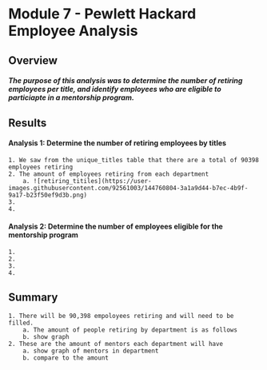 # Module 7 - Pewlett Hackard Employee Analysis

## Overview
##### The purpose of this analysis was to determine the number of retiring employees per title, and identify employees who are eligible to particiapte in a mentorship program.

## Results
#### Analysis 1: Determine the number of retiring employees by titles
    1. We saw from the unique_titles table that there are a total of 90398 employees retiring
    2. The amount of employees retiring from each department
        a. ![retiring_titiles](https://user-images.githubusercontent.com/92561003/144760804-3a1a9d44-b7ec-4b9f-9a17-b23f50ef9d3b.png)
    3.
    4.
#### Analysis 2: Determine the number of employees eligible for the mentorship program
    1.
    2.
    3.
    4.


## Summary
    1. There will be 90,398 empoloyees retiring and will need to be filled.
        a. The amount of people retiring by department is as follows
        b. show graph
    2. These are the amount of mentors each department will have
        a. show graph of mentors in department
        b. compare to the amount 


